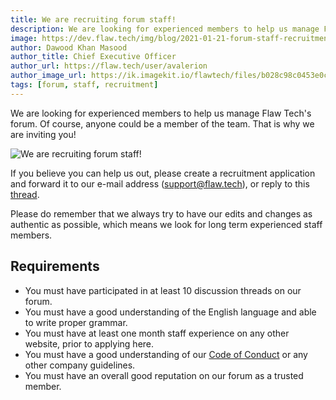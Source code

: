 ```yaml
---
title: We are recruiting forum staff!
description: We are looking for experienced members to help us manage Flaw Tech's forum.
image: https://dev.flaw.tech/img/blog/2021-01-21-forum-staff-recruitment.png
author: Dawood Khan Masood
author_title: Chief Executive Officer
author_url: https://flaw.tech/user/avalerion
author_image_url: https://ik.imagekit.io/flawtech/files/b028c98c0453e0c880ddfa7476bd18d4__TbS21T1T
tags: [forum, staff, recruitment]
---
```


We are looking for experienced members to help us manage Flaw Tech's forum. Of course, anyone could be a member of the team. That is why we are inviting you!

<!--truncate-->

![We are recruiting forum staff!](https://dev.flaw.tech/img/blog/2021-01-21-forum-staff-recruitment.png)

If you believe you can help us out, please create a recruitment application and forward it to our e-mail address ([support@flaw.tech](mailto:support@flaw.tech)), or reply to this [thread](https://flaw.tech/topic/11/we-are-recruiting-forum-staff). 

Please do remember that we always try to have our edits and changes as authentic as possible, which means we look for long term experienced staff members.

## Requirements

- You must have participated in at least 10 discussion threads on our forum.
- You must have a good understanding of the English language and able to write proper grammar.
- You must have at least one month staff experience on any other website, prior to applying here.
- You must have a good understanding of our [Code of Conduct](https://dev.flaw.tech/docs/code-of-conduct) or any other company guidelines.
- You must have an overall good reputation on our forum as a trusted member.
